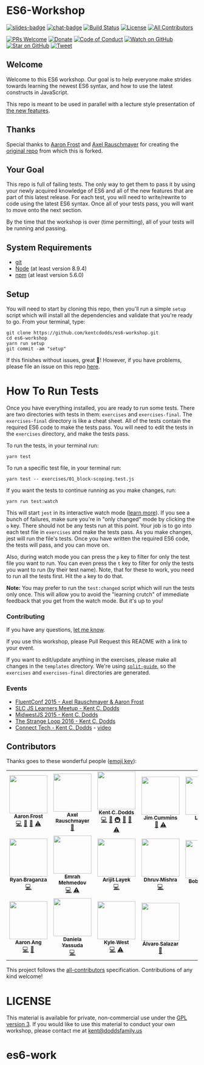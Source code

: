 # ES6-Workshop

[![slides-badge][slides-badge]][slides]
[![chat-badge][chat-badge]][chat]
[![Build Status][build-badge]][build]
[![License][license-badge]][license]
[![All Contributors](https://img.shields.io/badge/all_contributors-17-orange.svg?style=flat-square)](#contributors)

[![PRs Welcome][prs-badge]][prs]
[![Donate][donate-badge]][donate]
[![Code of Conduct][coc-badge]][coc]
[![Watch on GitHub][github-watch-badge]][github-watch]
[![Star on GitHub][github-star-badge]][github-star]
[![Tweet][twitter-badge]][twitter]

## Welcome

Welcome to this ES6 workshop. Our goal is to help everyone make strides towards learning the newest ES6 syntax, and
how to use the latest constructs in JavaScript.

This repo is meant to be used in parallel with a lecture style presentation of
[the new features](https://github.com/lukehoban/es6features).

## Thanks

Special thanks to [Aaron Frost](https://twitter.com/js_dev) and [Axel Rauschmayer](https://twitter.com/rauschma) for
creating the [original repo](https://github.com/aaronfrost/es6-workshop) from which this is forked.

## Your Goal

This repo is full of failing tests. The only way to get them to pass it by using your newly acquired knowledge of ES6
and all of the new features that are part of this latest release. For each test, you will need to write/rewrite to code
using the latest ES6 syntax. Once all of your tests pass, you will want to move onto the next section.

By the time that the workshop is over (time permitting), all of your tests will be running and passing.

## System Requirements

* [git][git]
* [Node][node] (at least version 8.9.4)
* [npm][npm] (at least version 5.6.0)

## Setup

You will need to start by cloning this repo, then you'll run a simple `setup` script which will install all the
dependencies and validate that you're ready to go. From your terminal, type:

```
git clone https://github.com/kentcdodds/es6-workshop.git
cd es6-workshop
yarn run setup
git commit -am "setup"
```


If this finishes without issues, great 👏! However, if you have problems, please file an issue on this repo [here](https://github.com/kentcdodds/es6-workshop/issues/new?title=Issues%20Setting%20Up&body=Here%27s%20my%20node/yarn%20version%20and%20the%20output%20when%20I%20run%20the%20commands:).

# How To Run Tests

Once you have everything installed, you are ready to run some tests. There are two directories with tests in them:
`exercises` and `exercises-final`. The `exercises-final` directory is like a cheat sheet. All of the tests contain the
required ES6 code to make the tests pass. You will need to edit the tests in the `exercises` directory, and make the
tests pass.

To run the tests, in your terminal run:

```
yarn test
```

To run a specific test file, in your terminal run:

```
yarn test -- exercises/01_block-scoping.test.js
```

If you want the tests to continue running as you make changes, run:

```
yarn run test:watch
```

This will start `jest` in its interactive watch mode ([learn more][watch-mode]). If you see a bunch of failures, make
sure you're in "only changed" mode by clicking the `o` key. There should not be any tests run at this point. Your
job is to go into each test file in `exercises` and make the tests pass. As you make changes, jest will run the file's
tests. Once you have written the required ES6 code, the tests will pass, and you can move on.

Also, during watch mode you can press the `p` key to filter for only the test file you want to run. You can even press the `t`
key to filter for only the tests you want to run (by their
test name). Note, that for these to work, you need to run all
the tests first. Hit the `a` key to do that.

**Note:** You may prefer to run the `test:changed` script which will run the tests only once. This will allow you to
avoid the "learning crutch" of immediate feedback that you get from the watch mode. But it's up to you!

### Contributing

If you have any questions, [let me know](https://twitter.com/kentcdodds).

If you use this workshop, please Pull Request this README with a link to your event.

If you want to edit/update anything in the exercises, please make all changes in the `templates` directory. We're using
[`split-guide`](https://git.io/split-guide), so the `exercises` and `exercises-final` directories are generated.

### Events

* [FluentConf 2015 - Axel Rauschmayer & Aaron Frost](http://fluentconf.com/javascript-html-2015/public/schedule/detail/38811)
* [SLC JS Learners Meetup - Kent C. Dodds](http://www.meetup.com/SLC-JS-Learners/events/220770922/)
* [MidwestJS 2015 - Kent C. Dodds](https://youtu.be/aeY6ctvsurs)
* [The Strange Loop 2016 - Kent C. Dodds](http://www.thestrangeloop.com/2016/es6-and-beyond.html)
* [Connect Tech - Kent C. Dodds](http://connect.tech/) - [video](https://youtu.be/nCP6jsN9XPI)

## Contributors

Thanks goes to these wonderful people ([emoji key](https://github.com/kentcdodds/all-contributors#emoji-key)):

<!-- ALL-CONTRIBUTORS-LIST:START - Do not remove or modify this section -->
<!-- prettier-ignore-start -->
<!-- markdownlint-disable -->
<table>
  <tr>
    <td align="center"><a href="https://github.com/aaronfrost"><img src="https://avatars.githubusercontent.com/u/662832?v=3" width="100px;" alt=""/><br /><sub><b>Aaron Frost</b></sub></a><br /><a href="https://github.com/kentcdodds/es6-workshop/commits?author=aaronfrost" title="Code">💻</a> <a href="https://github.com/kentcdodds/es6-workshop/commits?author=aaronfrost" title="Documentation">📖</a> <a href="#talk-aaronfrost" title="Talks">📢</a> <a href="https://github.com/kentcdodds/es6-workshop/commits?author=aaronfrost" title="Tests">⚠️</a></td>
    <td align="center"><a href="http://rauschma.de/"><img src="https://avatars.githubusercontent.com/u/526114?v=3" width="100px;" alt=""/><br /><sub><b>Axel Rauschmayer</b></sub></a><br /><a href="#talk-rauschma" title="Talks">📢</a></td>
    <td align="center"><a href="https://kentcdodds.com"><img src="https://avatars.githubusercontent.com/u/1500684?v=3" width="100px;" alt=""/><br /><sub><b>Kent C. Dodds</b></sub></a><br /><a href="https://github.com/kentcdodds/es6-workshop/commits?author=kentcdodds" title="Code">💻</a> <a href="https://github.com/kentcdodds/es6-workshop/commits?author=kentcdodds" title="Documentation">📖</a> <a href="#infra-kentcdodds" title="Infrastructure (Hosting, Build-Tools, etc)">🚇</a> <a href="https://github.com/kentcdodds/es6-workshop/pulls?q=is%3Apr+reviewed-by%3Akentcdodds" title="Reviewed Pull Requests">👀</a> <a href="#talk-kentcdodds" title="Talks">📢</a> <a href="https://github.com/kentcdodds/es6-workshop/commits?author=kentcdodds" title="Tests">⚠️</a></td>
    <td align="center"><a href="https://jimthedev.com"><img src="https://avatars.githubusercontent.com/u/108938?v=3" width="100px;" alt=""/><br /><sub><b>Jim Cummins</b></sub></a><br /><a href="https://github.com/kentcdodds/es6-workshop/commits?author=jimthedev" title="Documentation">📖</a> <a href="https://github.com/kentcdodds/es6-workshop/commits?author=jimthedev" title="Tests">⚠️</a></td>
    <td align="center"><a href="http://lindsey.international"><img src="https://avatars.githubusercontent.com/u/11346889?v=3" width="100px;" alt=""/><br /><sub><b>Lindsey</b></sub></a><br /><a href="https://github.com/kentcdodds/es6-workshop/commits?author=lmdragun" title="Documentation">📖</a></td>
    <td align="center"><a href="https://github.com/mariusbutuc"><img src="https://avatars.githubusercontent.com/u/511893?v=3" width="100px;" alt=""/><br /><sub><b>Marius Butuc</b></sub></a><br /><a href="https://github.com/kentcdodds/es6-workshop/commits?author=mariusbutuc" title="Code">💻</a></td>
    <td align="center"><a href="http://cyborgspider.com"><img src="https://avatars.githubusercontent.com/u/1740882?v=3" width="100px;" alt=""/><br /><sub><b>Carlos Ortega</b></sub></a><br /><a href="https://github.com/kentcdodds/es6-workshop/commits?author=cyborgspider" title="Documentation">📖</a></td>
  </tr>
  <tr>
    <td align="center"><a href="www.ryanbraganza.com"><img src="https://avatars.githubusercontent.com/u/290242?v=3" width="100px;" alt=""/><br /><sub><b>Ryan Braganza</b></sub></a><br /><a href="https://github.com/kentcdodds/es6-workshop/commits?author=ryanbraganza" title="Code">💻</a></td>
    <td align="center"><a href="https://github.com/GizmoMKD"><img src="https://avatars.githubusercontent.com/u/2297806?v=3" width="100px;" alt=""/><br /><sub><b>Emrah Mehmedov</b></sub></a><br /><a href="https://github.com/kentcdodds/es6-workshop/commits?author=GizmoMKD" title="Code">💻</a> <a href="https://github.com/kentcdodds/es6-workshop/commits?author=GizmoMKD" title="Tests">⚠️</a></td>
    <td align="center"><a href="https://github.com/alayek"><img src="https://avatars.githubusercontent.com/u/5607371?v=3" width="100px;" alt=""/><br /><sub><b>Arijit Layek</b></sub></a><br /><a href="https://github.com/kentcdodds/es6-workshop/commits?author=alayek" title="Code">💻</a></td>
    <td align="center"><a href="https://github.com/dhruvmishra"><img src="https://avatars.githubusercontent.com/u/3013322?v=3" width="100px;" alt=""/><br /><sub><b>Dhruv Mishra</b></sub></a><br /><a href="https://github.com/kentcdodds/es6-workshop/commits?author=dhruvmishra" title="Code">💻</a></td>
    <td align="center"><a href="https://github.com/bobbyw1994"><img src="https://avatars.githubusercontent.com/u/15032926?v=3" width="100px;" alt=""/><br /><sub><b>Bobby White</b></sub></a><br /><a href="https://github.com/kentcdodds/es6-workshop/commits?author=bobbyw1994" title="Tests">⚠️</a></td>
    <td align="center"><a href="http://www.benmvp.com"><img src="https://avatars.githubusercontent.com/u/5714478?v=3" width="100px;" alt=""/><br /><sub><b>Ben Ilegbodu</b></sub></a><br /><a href="https://github.com/kentcdodds/es6-workshop/commits?author=benmvp" title="Documentation">📖</a> <a href="https://github.com/kentcdodds/es6-workshop/commits?author=benmvp" title="Tests">⚠️</a></td>
    <td align="center"><a href="https://github.com/tgreenhalgh"><img src="https://avatars0.githubusercontent.com/u/5298300?v=3" width="100px;" alt=""/><br /><sub><b>Thomas Greenhalgh</b></sub></a><br /><a href="https://github.com/kentcdodds/es6-workshop/commits?author=tgreenhalgh" title="Code">💻</a></td>
  </tr>
  <tr>
    <td align="center"><a href="https://github.com/aaronang"><img src="https://avatars2.githubusercontent.com/u/7579804?v=3" width="100px;" alt=""/><br /><sub><b>Aaron Ang</b></sub></a><br /><a href="https://github.com/kentcdodds/es6-workshop/commits?author=aaronang" title="Code">💻</a> <a href="https://github.com/kentcdodds/es6-workshop/commits?author=aaronang" title="Documentation">📖</a></td>
    <td align="center"><a href="https://github.com/danielasy"><img src="https://avatars2.githubusercontent.com/u/12578347?v=3" width="100px;" alt=""/><br /><sub><b>Daniela Yassuda</b></sub></a><br /><a href="https://github.com/kentcdodds/es6-workshop/commits?author=danielasy" title="Code">💻</a></td>
    <td align="center"><a href="https://github.com/kyle-west"><img src="https://avatars3.githubusercontent.com/u/18150457?v=4" width="100px;" alt=""/><br /><sub><b>Kyle West</b></sub></a><br /><a href="https://github.com/kentcdodds/es6-workshop/commits?author=kyle-west" title="Code">💻</a> <a href="https://github.com/kentcdodds/es6-workshop/commits?author=kyle-west" title="Tests">⚠️</a></td>
    <td align="center"><a href="http://twitter.com/xala3pa"><img src="https://avatars0.githubusercontent.com/u/655613?v=4" width="100px;" alt=""/><br /><sub><b>Álvaro Salazar</b></sub></a><br /><a href="https://github.com/kentcdodds/es6-workshop/commits?author=xala3pa" title="Documentation">📖</a></td>
  </tr>
</table>

<!-- markdownlint-enable -->
<!-- prettier-ignore-end -->
<!-- ALL-CONTRIBUTORS-LIST:END -->

This project follows the [all-contributors](https://github.com/kentcdodds/all-contributors) specification. Contributions of any kind welcome!

# LICENSE

This material is available for private, non-commercial use under the
[GPL version 3](http://www.gnu.org/licenses/gpl-3.0-standalone.html). If you
would like to use this material to conduct your own workshop, please contact me
at kent@doddsfamily.us

[npm]: https://www.npmjs.com/
[yarn]: https://yarnpkg.com/
[node]: https://nodejs.org
[git]: https://git-scm.com/
[slides]: http://kcd.im/es6-intro-slides
[slides-badge]: https://cdn.rawgit.com/kentcdodds/custom-badges/2/badges/slides.svg
[chat]: https://gitter.im/kentcdodds/es6-workshop
[chat-badge]: https://img.shields.io/gitter/room/nwjs/nw.js.svg?style=flat-square
[build-badge]: https://img.shields.io/travis/kentcdodds/es6-workshop.svg?style=flat-square
[build]: https://travis-ci.org/kentcdodds/es6-workshop
[license-badge]: https://img.shields.io/badge/license-GPL%203.0%20License-blue.svg?style=flat-square
[license]: https://github.com/kentcdodds/es6-workshop/blob/master/README.md#license
[prs-badge]: https://img.shields.io/badge/PRs-welcome-brightgreen.svg?style=flat-square
[prs]: http://makeapullrequest.com
[donate-badge]: https://img.shields.io/badge/$-support-green.svg?style=flat-square
[donate]: http://kcd.im/donate
[coc-badge]: https://img.shields.io/badge/code%20of-conduct-ff69b4.svg?style=flat-square
[coc]: https://github.com/kentcdodds/es6-workshop/blob/master/other/CODE_OF_CONDUCT.md
[github-watch-badge]: https://img.shields.io/github/watchers/kentcdodds/es6-workshop.svg?style=social
[github-watch]: https://github.com/kentcdodds/es6-workshop/watchers
[github-star-badge]: https://img.shields.io/github/stars/kentcdodds/es6-workshop.svg?style=social
[github-star]: https://github.com/kentcdodds/es6-workshop/stargazers
[twitter]: https://twitter.com/intent/tweet?text=Check%20out%20es6-workshop%20by%20@kentcdodds%20https://github.com/kentcdodds/es6-workshop%20%F0%9F%91%8D
[twitter-badge]: https://img.shields.io/twitter/url/https/github.com/kentcdodds/es6-workshop.svg?style=social
[emojis]: https://github.com/kentcdodds/all-contributors#emoji-key
[all-contributors]: https://github.com/kentcdodds/all-contributors
[watch-mode]: https://egghead.io/lessons/javascript-use-jest-s-interactive-watch-mode?pl=testing-javascript-with-jest-a36c4074
# es6-work
